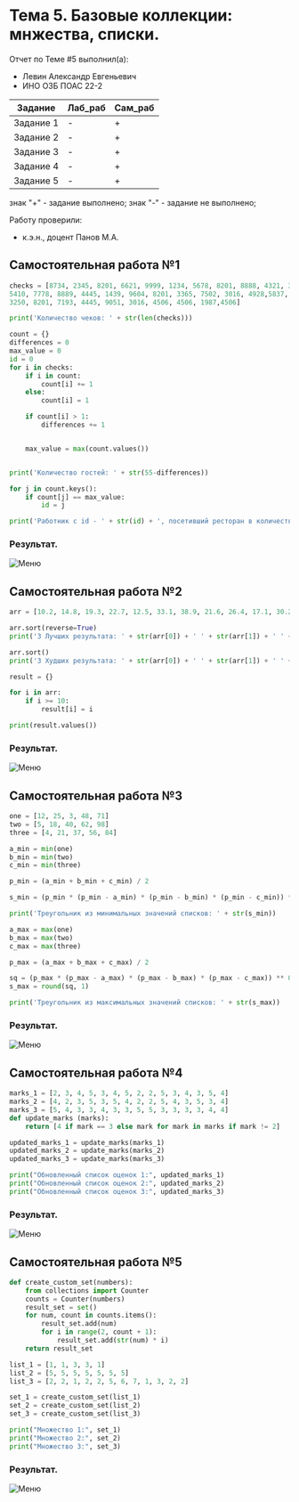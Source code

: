 # Тема 5. Базовые коллекции: мнжества, списки.
Отчет по Теме #5 выполнил(а):
- Левин Александр Евгеньевич
- ИНО ОЗБ ПОАС 22-2

| Задание | Лаб_раб | Сам_раб |
| ------ | ------ | ------ |
| Задание 1 | - | + |
| Задание 2 | - | + |
| Задание 3 | - | + |
| Задание 4 | - | + |
| Задание 5 | - | + |

знак "+" - задание выполнено; знак "-" - задание не выполнено;

Работу проверили:
- к.э.н., доцент Панов М.А.

## Самостоятельная работа №1

```python
checks = [8734, 2345, 8201, 6621, 9999, 1234, 5678, 8201, 8888, 4321, 3365,1478, 9865, 5555, 7777, 9998, 1111, 2222,3333, 4444, 5556, 6666,
5410, 7778, 8889, 4445, 1439, 9604, 8201, 3365, 7502, 3016, 4928,5837, 3365, 8201, 5410, 2643, 7168, 5017, 7777, 9682, 9865, 8530, 5678,
3250, 8201, 7193, 4445, 9051, 3016, 4506, 4506, 1987,4506]

print('Количество чеков: ' + str(len(checks)))

count = {}
differences = 0
max_value = 0
id = 0
for i in checks:
    if i in count:
        count[i] += 1
    else:
        count[i] = 1

    if count[i] > 1:
        differences += 1


    max_value = max(count.values())


print('Количество гостей: ' + str(55-differences))

for j in count.keys():
    if count[j] == max_value:
        id = j

print('Работник с id - ' + str(id) + ', посетивший ресторан в количестве ' + str(max_value) + ' раз.')

```
### Результат.
![Меню](https://github.com/Neoglobin/main/blob/%D0%A2%D0%B5%D0%BC%D0%B0_5/pic/Sam5_1.png)

## Самостоятельная работа №2

```python
arr = [10.2, 14.8, 19.3, 22.7, 12.5, 33.1, 38.9, 21.6, 26.4, 17.1, 30.2, 35.7, 16.9, 27.8, 24.5, 16.3, 18.7, 31.9, 12.9, 37.4]

arr.sort(reverse=True)
print('3 Лучших результата: ' + str(arr[0]) + ' ' + str(arr[1]) + ' ' + str(arr[2]))

arr.sort()
print('3 Худших результата: ' + str(arr[0]) + ' ' + str(arr[1]) + ' ' + str(arr[2]))

result = {}

for i in arr:
    if i >= 10:
        result[i] = i

print(result.values())
```
### Результат.
![Меню](https://github.com/Neoglobin/main/blob/%D0%A2%D0%B5%D0%BC%D0%B0_5/pic/Sam5_2.png)

## Самостоятельная работа №3

```python
one = [12, 25, 3, 48, 71]
two = [5, 18, 40, 62, 98]
three = [4, 21, 37, 56, 84]

a_min = min(one)
b_min = min(two)
c_min = min(three)

p_min = (a_min + b_min + c_min) / 2

s_min = (p_min * (p_min - a_min) * (p_min - b_min) * (p_min - c_min)) ** 0.5

print('Треугольник из минимальных значений списков: ' + str(s_min))

a_max = max(one)
b_max = max(two)
c_max = max(three)

p_max = (a_max + b_max + c_max) / 2

sq = (p_max * (p_max - a_max) * (p_max - b_max) * (p_max - c_max)) ** 0.5
s_max = round(sq, 1)

print('Треугольник из максимальных значений списков: ' + str(s_max))
```
### Результат.
![Меню](https://github.com/Neoglobin/main/blob/%D0%A2%D0%B5%D0%BC%D0%B0_5/pic/Sam5_3.png)

## Самостоятельная работа №4

```python 
marks_1 = [2, 3, 4, 5, 3, 4, 5, 2, 2, 5, 3, 4, 3, 5, 4]
marks_2 = [4, 2, 3, 5, 3, 5, 4, 2, 2, 5, 4, 3, 5, 3, 4]
marks_3 = [5, 4, 3, 3, 4, 3, 3, 5, 5, 3, 3, 3, 3, 4, 4]
def update_marks (marks):
    return [4 if mark == 3 else mark for mark in marks if mark != 2]

updated_marks_1 = update_marks(marks_1)
updated_marks_2 = update_marks(marks_2)
updated_marks_3 = update_marks(marks_3)

print("Обновленный список оценок 1:", updated_marks_1)
print("Обновленный список оценок 2:", updated_marks_2)
print("Обновленный список оценок 3:", updated_marks_3)
```
### Результат.
![Меню](https://github.com/Neoglobin/main/blob/%D0%A2%D0%B5%D0%BC%D0%B0_5/pic/Sam5_4.png)

## Самостоятельная работа №5

```python 
def create_custom_set(numbers):
    from collections import Counter
    counts = Counter(numbers)
    result_set = set()
    for num, count in counts.items():
        result_set.add(num)
        for i in range(2, count + 1):
            result_set.add(str(num) * i)
    return result_set

list_1 = [1, 1, 3, 3, 1]
list_2 = [5, 5, 5, 5, 5, 5, 5]
list_3 = [2, 2, 1, 2, 2, 5, 6, 7, 1, 3, 2, 2]

set_1 = create_custom_set(list_1)
set_2 = create_custom_set(list_2)
set_3 = create_custom_set(list_3)

print("Множество 1:", set_1)
print("Множество 2:", set_2)
print("Множество 3:", set_3)
```
### Результат.
![Меню](https://github.com/Neoglobin/main/blob/%D0%A2%D0%B5%D0%BC%D0%B0_5/pic/Sam5_5.png)
